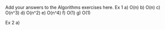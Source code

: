 Add your answers to the Algorithms exercises here.
Ex 1
a) O(n)
b) O(n)
c) O(n^3)
d) O(n^2)
e) O(n^4)
f) O(1)
g) O(1)

Ex 2
a) 
